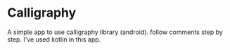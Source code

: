 # Calligraphy
A simple app to use calligraphy library (android). follow comments step by step. I've used kotlin in this app.
